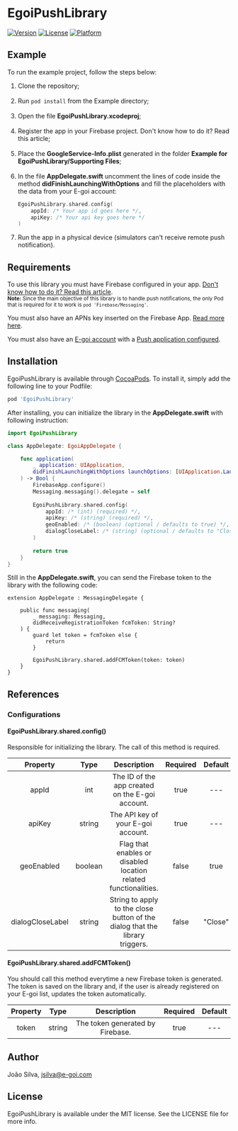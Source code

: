 # EgoiPushLibrary

[![Version](https://img.shields.io/cocoapods/v/EgoiPushLibrary.svg?style=flat)](https://cocoapods.org/pods/EgoiPushLibrary)
[![License](https://img.shields.io/cocoapods/l/EgoiPushLibrary.svg?style=flat)](https://cocoapods.org/pods/EgoiPushLibrary)
[![Platform](https://img.shields.io/cocoapods/p/EgoiPushLibrary.svg?style=flat)](https://cocoapods.org/pods/EgoiPushLibrary)

## Example

To run the example project, follow the steps below:

1. Clone the repository;<br><br>
2. Run `pod install` from the Example directory;<br><br>
3. Open the file <b>EgoiPushLibrary.xcodeproj</b>;<br><br>
4. Register the app in your Firebase project. Don't know how to do it? Read this article;<br><br>
5. Place the <b>GoogleService-Info.plist</b> generated in the folder <b>Example for EgoiPushLibrary/Supporting Files</b>;<br><br>
6. In the file <b>AppDelegate.swift</b> uncomment the lines of code inside the method <b>didFinishLaunchingWithOptions</b> and fill the placeholders with the data from your E-goi account:<br>
   ```swift
   EgoiPushLibrary.shared.config(
       appId: /* Your app id goes here */,
       apiKey: /* Your api key goes here */
   )
   ```
7. Run the app in a physical device (simulators can't receive remote push notification).

## Requirements

To use this library you must have Firebase configured in your app. [Don't know how to do it? Read this article](https://firebase.google.com/docs/cloud-messaging/ios/client).
<br><small><b>Note:</b> Since the main objective of this library is to handle push notifications, the only Pod that is required for it to work is `pod 'Firebase/Messaging'`.</small>

You must also have an APNs key inserted on the Firebase App. [Read more here](https://firebase.google.com/docs/cloud-messaging/ios/certs).

You must also have an [E-goi account](https://login.egoiapp.com/signup/email) with a [Push application configured]().

## Installation

EgoiPushLibrary is available through [CocoaPods](https://cocoapods.org). To install it, simply add the following line to your Podfile:

```ruby
pod 'EgoiPushLibrary'
```

After installing, you can initialize the library in the **AppDelegate.swift** with following instruction:

```swift
import EgoiPushLibrary

class AppDelegate: EgoiAppDelegate {

    func application(
        _ application: UIApplication,
        didFinishLaunchingWithOptions launchOptions: [UIApplication.LaunchOptionsKey: Any]?
    ) -> Bool {
        FirebaseApp.configure()
        Messaging.messaging().delegate = self
            
        EgoiPushLibrary.shared.config(
            appId: /* (int) (required) */,
            apiKey: /* (string) (required) */,
            geoEnabled: /* (boolean) (optional / defaults to true) */,
            dialogCloseLabel: /* (string) (optional / defaults to "Close") */
        )
            
        return true
    }
}
```

Still in the **AppDelegate.swift**, you can send the Firebase token to the library with the following code:

```
extension AppDelegate : MessagingDelegate {
    
    public func messaging(
        _ messaging: Messaging,
        didReceiveRegistrationToken fcmToken: String?
    ) {
        guard let token = fcmToken else {
            return
        }
        
        EgoiPushLibrary.shared.addFCMToken(token: token)
    }
}
```

## References

### Configurations

#### EgoiPushLibrary.shared.config()

Responsible for initializing the library. The call of this method is required.

<table style="text-align: center">
<thead>
<tr>
   <th>Property</th>
   <th>Type</th>
   <th>Description</th>
   <th>Required</th>
   <th>Default</th>
</tr>
</thead>
<tbody>
<tr>
   <td>appId</td>
   <td>int</td>
   <td>The ID of the app created on the E-goi account.</td>
   <td>true</td>
   <td>---</td>
</tr>
<tr>
   <td>apiKey</td>
   <td>string</td>
   <td>The API key of your E-goi account.</td>
   <td>true</td>
   <td>---</td>
</tr>
<tr>
   <td>geoEnabled</td>
   <td>boolean</td>
   <td>Flag that enables or disabled location related functionalities.</td>
   <td>false</td>
   <td>true</td>
</tr>
<tr>
   <td>dialogCloseLabel</td>
   <td>string</td>
   <td>String to apply to the close button of the dialog that the library triggers.</td>
   <td>false</td>
   <td>"Close"</td>
</tr>
</tbody>
</table>

#### EgoiPushLibrary.shared.addFCMToken()

You should call this method everytime a new Firebase token is generated. The token is saved on the library and, if the user is already registered on your E-goi list, updates the token automatically.

<table style="text-align: center">
<thead>
<tr>
   <th>Property</th>
   <th>Type</th>
   <th>Description</th>
   <th>Required</th>
   <th>Default</th>
</tr>
</thead>
<tbody>
<tr>
   <td>token</td>
   <td>string</td>
   <td>The token generated by Firebase.</td>
   <td>true</td>
   <td>---</td>
</tr>
</tbody>
</table>


## Author

João Silva, jsilva@e-goi.com

## License

EgoiPushLibrary is available under the MIT license. See the LICENSE file for more info.
